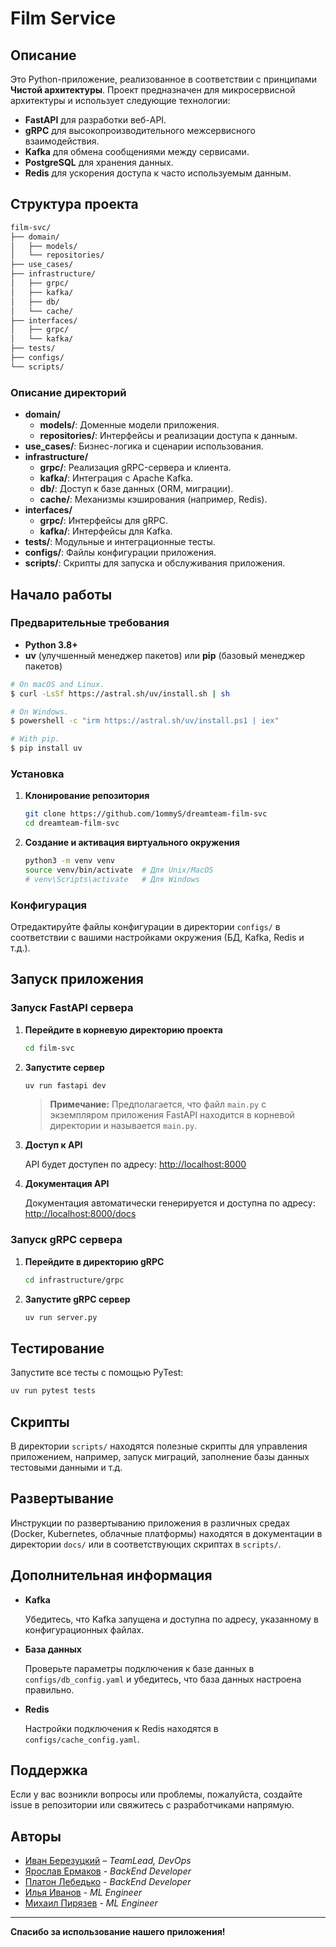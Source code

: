 # Film Service

## Описание

Это Python-приложение, реализованное в соответствии с принципами **Чистой архитектуры**. Проект предназначен для микросервисной архитектуры и использует следующие технологии:

- **FastAPI** для разработки веб-API.
- **gRPC** для высокопроизводительного межсервисного взаимодействия.
- **Kafka** для обмена сообщениями между сервисами.
- **PostgreSQL** для хранения данных.
- **Redis** для ускорения доступа к часто используемым данным.

## Структура проекта

```bash
film-svc/
├── domain/
│   ├── models/
│   └── repositories/
├── use_cases/
├── infrastructure/
│   ├── grpc/
│   ├── kafka/
│   ├── db/
│   └── cache/
├── interfaces/
│   ├── grpc/
│   └── kafka/
├── tests/
├── configs/
└── scripts/
```

### Описание директорий

- **domain/**
  - **models/**: Доменные модели приложения.
  - **repositories/**: Интерфейсы и реализации доступа к данным.
- **use_cases/**: Бизнес-логика и сценарии использования.
- **infrastructure/**
  - **grpc/**: Реализация gRPC-сервера и клиента.
  - **kafka/**: Интеграция с Apache Kafka.
  - **db/**: Доступ к базе данных (ORM, миграции).
  - **cache/**: Механизмы кэширования (например, Redis).
- **interfaces/**
  - **grpc/**: Интерфейсы для gRPC.
  - **kafka/**: Интерфейсы для Kafka.
- **tests/**: Модульные и интеграционные тесты.
- **configs/**: Файлы конфигурации приложения.
- **scripts/**: Скрипты для запуска и обслуживания приложения.

## Начало работы

### Предварительные требования

- **Python 3.8+**
- **uv** (улучшенный менеджер пакетов) или **pip** (базовый менеджер пакетов)
```bash
# On macOS and Linux.
$ curl -LsSf https://astral.sh/uv/install.sh | sh

# On Windows.
$ powershell -c "irm https://astral.sh/uv/install.ps1 | iex"

# With pip.
$ pip install uv
```

### Установка

1. **Клонирование репозитория**

   ```bash
   git clone https://github.com/1ommyS/dreamteam-film-svc
   cd dreamteam-film-svc
   ```

2. **Создание и активация виртуального окружения**

   ```bash
   python3 -m venv venv
   source venv/bin/activate  # Для Unix/MacOS
   # venv\Scripts\activate   # Для Windows
   ```


### Конфигурация

Отредактируйте файлы конфигурации в директории `configs/` в соответствии с вашими настройками окружения (БД, Kafka, Redis и т.д.).

## Запуск приложения

### Запуск FastAPI сервера

1. **Перейдите в корневую директорию проекта**

   ```bash
   cd film-svc
   ```

2. **Запустите сервер**

   ```bash
   uv run fastapi dev
   ```

   > **Примечание:** Предполагается, что файл `main.py` с экземпляром приложения FastAPI находится в корневой директории и называется `main.py`.

3. **Доступ к API**

   API будет доступен по адресу: [http://localhost:8000](http://localhost:8000)

4. **Документация API**

   Документация автоматически генерируется и доступна по адресу: [http://localhost:8000/docs](http://localhost:8000/docs)

### Запуск gRPC сервера

1. **Перейдите в директорию gRPC**

   ```bash
   cd infrastructure/grpc
   ```

2. **Запустите gRPC сервер**

   ```bash
   uv run server.py
   ```

## Тестирование

Запустите все тесты с помощью PyTest:

```bash
uv run pytest tests
```

## Скрипты

В директории `scripts/` находятся полезные скрипты для управления приложением, например, запуск миграций, заполнение базы данных тестовыми данными и т.д.

## Развертывание

Инструкции по развертыванию приложения в различных средах (Docker, Kubernetes, облачные платформы) находятся в документации в директории `docs/` или в соответствующих скриптах в `scripts/`.

## Дополнительная информация

- **Kafka**

  Убедитесь, что Kafka запущена и доступна по адресу, указанному в конфигурационных файлах.

- **База данных**

  Проверьте параметры подключения к базе данных в `configs/db_config.yaml` и убедитесь, что база данных настроена правильно.

- **Redis**

  Настройки подключения к Redis находятся в `configs/cache_config.yaml`.

## Поддержка

Если у вас возникли вопросы или проблемы, пожалуйста, создайте issue в репозитории или свяжитесь с разработчиками напрямую.

## Авторы

- [Иван Березуцкий](https://t.me/fi7in) – *TeamLead, DevOps*
- [Ярослав Ермаков](https://t.me/tasamayaroza) - *BackEnd Developer*
- [Платон Лебедько](https://t.me/Platon_Leb) - *BackEnd Developer*
- [Илья Иванов](https://t.me/Riter44) - *ML Engineer*
- [Михаил Пирязев](https://t.me/managerofsnb) - *ML Engineer*

---

**Спасибо за использование нашего приложения!**
